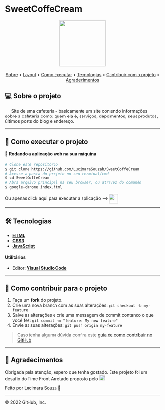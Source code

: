 # SweetCoffeCream

<h4 align="center">
	<img height="150" src="https://user-images.githubusercontent.com/95291739/166086789-7076d7fb-d782-415c-8e32-ad9dfbeb5ab9.png">
</h4>

<p align="center">
 <a href="#-sobre-o-projeto">Sobre</a> •
 <a href="#-layout">Layout</a> • 
 <a href="#-como-executar-o-projeto">Como executar</a> • 
 <a href="#-tecnologias">Tecnologias</a> • 
 <a href="#-como-contribuir-para-o-projeto">Contribuir com o projeto</a> • 
 <a href="#-agradecimentos">Agradecimentos</a>
</p>


## 💻 Sobre o projeto

<img height="16" src="https://cdn-icons-png.flaticon.com/512/590/590836.png"> Site de uma cafeteria - basicamente um site contendo informações sobre a cafeteria como: quem ela é, serviços, depoimentos, seus produtos, últimos posts do blog e endereço.

---


## 🚀 Como executar o projeto

#### 🧭 Rodando a aplicação web na sua máquina

```bash
# Clone este repositório
$ git clone https://github.com/LucimaraSouzah/SweetCoffeCream
# Acesse a pasta do projeto no seu terminal/cmd
$ cd SweetCoffeCream
# Abra arquivo principal na seu browser, ou atravez do comando
$ google-chrome index.html
```
<div>
Ou apenas click aqui para executar a aplicação --> 
    <a href="https://lucimarasouzah.github.io/SweetCoffeCream">
    <img height="30" valign=middle src="https://cdn-icons-png.flaticon.com/512/25/25231.png"/>
    </a>
</div>

---

## 🛠 Tecnologias

- **[HTML](https://developer.mozilla.org/en-US/docs/Learn/Getting_started_with_the_web/HTML_basics)**
- **[CSS3](https://developer.mozilla.org/en-US/docs/Web/CSS)**
- **[JavaScript](https://developer.mozilla.org/en-US/docs/Web/JavaScript/Guide)**



#### **Utilitários**

- Editor:  **[Visual Studio Code](https://code.visualstudio.com/)**

---

## 💪 Como contribuir para o projeto

1. Faça um **fork** do projeto.
2. Crie uma nova branch com as suas alterações: `git checkout -b my-feature`
3. Salve as alterações e crie uma mensagem de commit contando o que você fez: `git commit -m "feature: My new feature"`
4. Envie as suas alterações: `git push origin my-feature`
> Caso tenha alguma dúvida confira este [guia de como contribuir no GitHub](./CONTRIBUTING.md)
---

## 📝 Agradecimentos

Obrigada pela atenção, espero que tenha gostado. Este projeto foi um desafio do Time Front Arretado proposto pelo <a href=https://www.linkedin.com/in/dersonsena/><img height="18" src="https://cdn-icons-png.flaticon.com/512/174/174857.png"/></a>

Feito por Lucimara Souza 💜

---
© 2022 GitHub, Inc.
